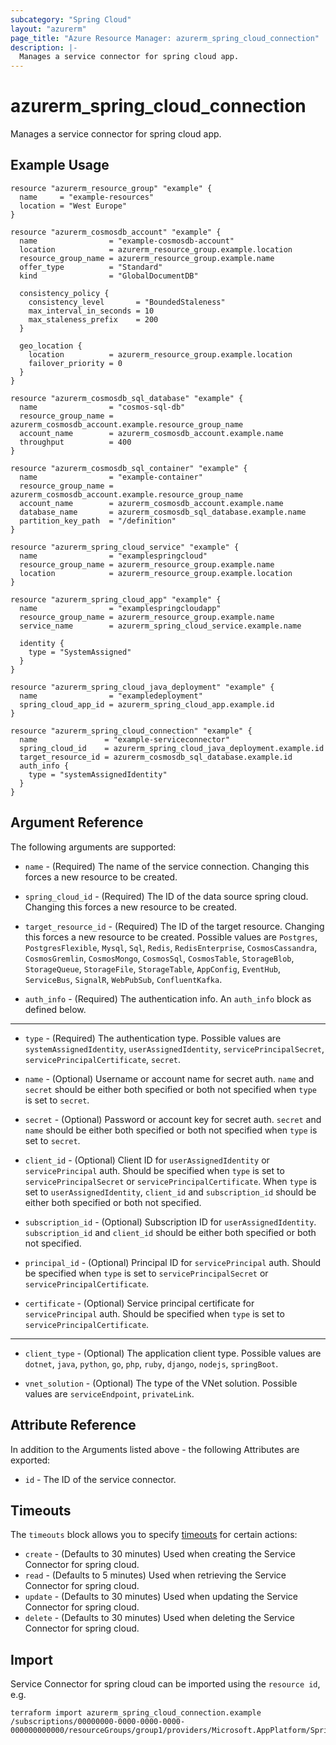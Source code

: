 ```yaml
---
subcategory: "Spring Cloud"
layout: "azurerm"
page_title: "Azure Resource Manager: azurerm_spring_cloud_connection"
description: |-
  Manages a service connector for spring cloud app.
---
```


# azurerm_spring_cloud_connection

Manages a service connector for spring cloud app.

## Example Usage

```hcl
resource "azurerm_resource_group" "example" {
  name     = "example-resources"
  location = "West Europe"
}

resource "azurerm_cosmosdb_account" "example" {
  name                = "example-cosmosdb-account"
  location            = azurerm_resource_group.example.location
  resource_group_name = azurerm_resource_group.example.name
  offer_type          = "Standard"
  kind                = "GlobalDocumentDB"

  consistency_policy {
    consistency_level       = "BoundedStaleness"
    max_interval_in_seconds = 10
    max_staleness_prefix    = 200
  }

  geo_location {
    location          = azurerm_resource_group.example.location
    failover_priority = 0
  }
}

resource "azurerm_cosmosdb_sql_database" "example" {
  name                = "cosmos-sql-db"
  resource_group_name = azurerm_cosmosdb_account.example.resource_group_name
  account_name        = azurerm_cosmosdb_account.example.name
  throughput          = 400
}

resource "azurerm_cosmosdb_sql_container" "example" {
  name                = "example-container"
  resource_group_name = azurerm_cosmosdb_account.example.resource_group_name
  account_name        = azurerm_cosmosdb_account.example.name
  database_name       = azurerm_cosmosdb_sql_database.example.name
  partition_key_path  = "/definition"
}

resource "azurerm_spring_cloud_service" "example" {
  name                = "examplespringcloud"
  resource_group_name = azurerm_resource_group.example.name
  location            = azurerm_resource_group.example.location
}

resource "azurerm_spring_cloud_app" "example" {
  name                = "examplespringcloudapp"
  resource_group_name = azurerm_resource_group.example.name
  service_name        = azurerm_spring_cloud_service.example.name

  identity {
    type = "SystemAssigned"
  }
}

resource "azurerm_spring_cloud_java_deployment" "example" {
  name                = "exampledeployment"
  spring_cloud_app_id = azurerm_spring_cloud_app.example.id
}

resource "azurerm_spring_cloud_connection" "example" {
  name               = "example-serviceconnector"
  spring_cloud_id    = azurerm_spring_cloud_java_deployment.example.id
  target_resource_id = azurerm_cosmosdb_sql_database.example.id
  auth_info {
    type = "systemAssignedIdentity"
  }
}
```

## Argument Reference

The following arguments are supported:

* `name` - (Required) The name of the service connection. Changing this forces a new resource to be created.

* `spring_cloud_id` - (Required) The ID of the data source spring cloud. Changing this forces a new resource to be created.

* `target_resource_id` - (Required) The ID of the target resource. Changing this forces a new resource to be created. Possible values are `Postgres`, `PostgresFlexible`, `Mysql`, `Sql`, `Redis`, `RedisEnterprise`, `CosmosCassandra`, `CosmosGremlin`, `CosmosMongo`, `CosmosSql`, `CosmosTable`, `StorageBlob`, `StorageQueue`, `StorageFile`, `StorageTable`, `AppConfig`, `EventHub`, `ServiceBus`, `SignalR`, `WebPubSub`, `ConfluentKafka`.

* `auth_info` - (Required) The authentication info. An `auth_info` block as defined below.
---
* `type` - (Required) The authentication type. Possible values are `systemAssignedIdentity`, `userAssignedIdentity`, `servicePrincipalSecret`, `servicePrincipalCertificate`, `secret`.

* `name` - (Optional) Username or account name for secret auth. `name` and `secret` should be either both specified or both not specified when `type` is set to `secret`.

* `secret` - (Optional) Password or account key for secret auth. `secret` and `name` should be either both specified or both not specified when `type` is set to `secret`.

* `client_id` - (Optional) Client ID for `userAssignedIdentity` or `servicePrincipal` auth. Should be specified when `type` is set to `servicePrincipalSecret` or `servicePrincipalCertificate`. When `type` is set to `userAssignedIdentity`, `client_id` and `subscription_id` should be either both specified or both not specified.

* `subscription_id` - (Optional) Subscription ID for `userAssignedIdentity`. `subscription_id` and `client_id` should be either both specified or both not specified.

* `principal_id` - (Optional) Principal ID for `servicePrincipal` auth. Should be specified when `type` is set to `servicePrincipalSecret` or `servicePrincipalCertificate`.

* `certificate` - (Optional) Service principal certificate for `servicePrincipal` auth. Should be specified when `type` is set to `servicePrincipalCertificate`.
---

* `client_type` - (Optional) The application client type. Possible values are `dotnet`, `java`, `python`, `go`, `php`, `ruby`, `django`, `nodejs`, `springBoot`.

* `vnet_solution` - (Optional) The type of the VNet solution. Possible values are `serviceEndpoint`, `privateLink`.

## Attribute Reference

In addition to the Arguments listed above - the following Attributes are exported:

* `id` - The ID of the service connector.

## Timeouts

The `timeouts` block allows you to specify [timeouts](https://www.terraform.io/docs/configuration/resources.html#timeouts) for certain actions:

* `create` - (Defaults to 30 minutes) Used when creating the Service Connector for spring cloud.
* `read` - (Defaults to 5 minutes) Used when retrieving the Service Connector for spring cloud.
* `update` - (Defaults to 30 minutes) Used when updating the Service Connector for spring cloud.
* `delete` - (Defaults to 30 minutes) Used when deleting the Service Connector for spring cloud.

## Import

Service Connector for spring cloud can be imported using the `resource id`, e.g.

```shell
terraform import azurerm_spring_cloud_connection.example /subscriptions/00000000-0000-0000-0000-000000000000/resourceGroups/group1/providers/Microsoft.AppPlatform/Spring/springcloud/apps/springcloudapp/deployments/deployment/providers/Microsoft.ServiceLinker/linkers/serviceconnector1
```
